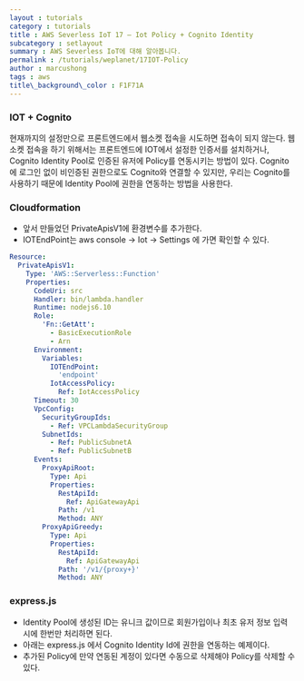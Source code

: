 ```yaml
---
layout : tutorials
category : tutorials
title : AWS Severless IoT 17 – Iot Policy + Cognito Identity
subcategory : setlayout
summary : AWS Severless IoT에 대해 알아봅니다.
permalink : /tutorials/weplanet/17IOT-Policy
author : marcushong
tags : aws
title\_background\_color : F1F71A
---
```




### IOT + Cognito

현재까지의 설정만으로 프론트엔드에서 웹소켓 접속을 시도하면 접속이 되지 않는다.
웹소켓 접속을 하기 위해서는 프론트엔드에 IOT에서 설정한 인증서를 설치하거나, 
Cognito Identity Pool로 인증된 유저에 Policy를 연동시키는 방법이 있다.
Cognito에 로그인 없이 비인증된 권한으로도 Cognito와 연결할 수 있지만,
우리는 Cognito를 사용하기 때문에 Identity Pool에 권한을 연동하는 방법을 사용한다.

### Cloudformation

- 앞서 만들었던 PrivateApisV1에 환경변수를 추가한다.
- IOTEndPoint는 aws console -> Iot -> Settings 에 가면 확인할 수 있다.

```yaml
Resource:
  PrivateApisV1:
    Type: 'AWS::Serverless::Function'
    Properties:
      CodeUri: src
      Handler: bin/lambda.handler
      Runtime: nodejs6.10
      Role:
        'Fn::GetAtt':
          - BasicExecutionRole
          - Arn
      Environment:
        Variables:
          IOTEndPoint:
            'endpoint'
          IotAccessPolicy:
            Ref: IotAccessPolicy
      Timeout: 30
      VpcConfig:
        SecurityGroupIds:
          - Ref: VPCLambdaSecurityGroup
        SubnetIds:
          - Ref: PublicSubnetA
          - Ref: PublicSubnetB
      Events:
        ProxyApiRoot:
          Type: Api
          Properties:
            RestApiId:
              Ref: ApiGatewayApi
            Path: /v1
            Method: ANY
        ProxyApiGreedy:
          Type: Api
          Properties:
            RestApiId:
              Ref: ApiGatewayApi
            Path: '/v1/{proxy+}'
            Method: ANY
```

### express.js

- Identity Pool에 생성된 ID는 유니크 값이므로 회원가입이나 최초 유저 정보 입력 시에 한번만 처리하면 된다.
- 아래는 express.js 에서 Cognito Identity Id에 권한을 연동하는 예제이다.
- 추가된 Policy에 만약 연동된 계정이 있다면 수동으로 삭제해야 Policy를 삭제할 수 있다.

